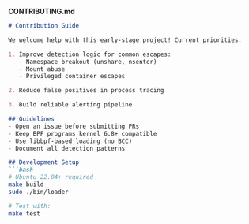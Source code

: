 **CONTRIBUTING.md**
```markdown
# Contribution Guide

We welcome help with this early-stage project! Current priorities:

1. Improve detection logic for common escapes:
   - Namespace breakout (unshare, nsenter)
   - Mount abuse
   - Privileged container escapes

2. Reduce false positives in process tracing

3. Build reliable alerting pipeline

## Guidelines
- Open an issue before submitting PRs
- Keep BPF programs kernel 6.8+ compatible
- Use libbpf-based loading (no BCC)
- Document all detection patterns

## Development Setup
```bash
# Ubuntu 22.04+ required
make build
sudo ./bin/loader

# Test with:
make test
